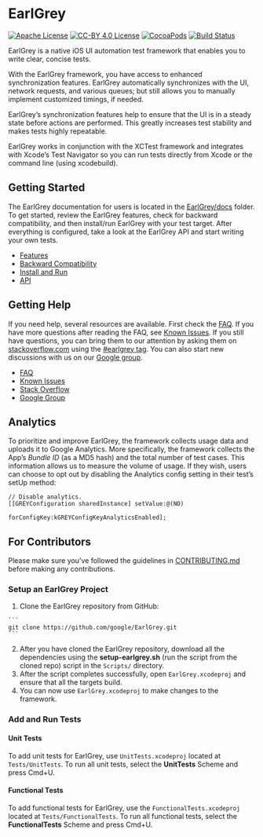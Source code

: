 # EarlGrey
[![Apache License](https://img.shields.io/badge/license-Apache%202-lightgrey.svg?style=flat)](https://github.com/google/EarlGrey/blob/master/LICENSE)
[![CC-BY 4.0 License](https://img.shields.io/badge/license-CC%20BY%204.0-lightgrey.svg)](https://github.com/google/EarlGrey/blob/master/LICENSE)
[![CocoaPods](https://img.shields.io/cocoapods/v/EarlGrey.svg?maxAge=2592000)](https://cocoapods.org/pods/EarlGrey)
[![Build Status](https://travis-ci.org/google/EarlGrey.svg?branch=master)](https://travis-ci.org/google/EarlGrey)

EarlGrey is a native iOS UI automation test framework that enables you to write
clear, concise tests.

With the EarlGrey framework, you have access to enhanced synchronization
features. EarlGrey automatically synchronizes with the UI, network requests,
and various queues; but still allows you to manually implement customized
timings, if needed.

EarlGrey’s synchronization features help to ensure that the UI is in a steady
state before actions are performed. This greatly increases test stability and
makes tests highly repeatable.

EarlGrey works in conjunction with the XCTest framework and integrates with
Xcode’s Test Navigator so you can run tests directly from Xcode or the command
line (using xcodebuild).

## Getting Started

The EarlGrey documentation for users is located in the
[EarlGrey/docs](https://github.com/google/EarlGrey/tree/master/docs) folder.
To get started, review the EarlGrey features, check for backward compatibility,
and then install/run EarlGrey with your test target. After everything is
configured, take a look at the EarlGrey API and start writing your own tests.

  * [Features](https://github.com/google/EarlGrey/tree/master/docs/features.md)
  * [Backward Compatibility](https://github.com/google/EarlGrey/tree/master/docs/backward-compatibility.md)
  * [Install and Run](https://github.com/google/EarlGrey/tree/master/docs/install-and-run.md)
  * [API](https://github.com/google/EarlGrey/tree/master/docs/api.md)

## Getting Help

If you need help, several resources are available. First check the [FAQ](https://github.com/google/EarlGrey/tree/master/docs/faq.md).
If you have more questions after reading the FAQ, see [Known Issues](https://github.com/google/EarlGrey/tree/master/docs/known-issues.md).
If you still have questions, you can bring them to our attention by asking them on
[stackoverflow.com](http://stackoverflow.com/) using the [#earlgrey tag](http://stackoverflow.com/questions/tagged/earlgrey).
You can also start new discussions with us on our [Google group](https://groups.google.com/forum/#!forum/earlgrey-discuss).

  * [FAQ](https://github.com/google/EarlGrey/tree/master/docs/faq.md)
  * [Known Issues](https://github.com/google/EarlGrey/tree/master/docs/known-issues.md)
  * [Stack Overflow](http://stackoverflow.com/questions/tagged/earlgrey)
  * [Google Group](https://groups.google.com/forum/#!forum/earlgrey-discuss)

## Analytics

To prioritize and improve EarlGrey, the framework collects usage data and
uploads it to Google Analytics. More specifically, the framework collects the
App’s *Bundle ID* (as a MD5 hash) and the total number of test cases. This
information allows us to measure the volume of usage. If they wish, users can
choose to opt out by disabling the Analytics config setting in their test’s
setUp method:

```objc
// Disable analytics.
[[GREYConfiguration sharedInstance] setValue:@(NO)
                                forConfigKey:kGREYConfigKeyAnalyticsEnabled];
```

## For Contributors

Please make sure you’ve followed the guidelines in
[CONTRIBUTING.md](./CONTRIBUTING.md) before making any contributions.

### Setup an EarlGrey Project

  1. Clone the EarlGrey repository from GitHub:

    ```
    git clone https://github.com/google/EarlGrey.git
    ```

  2. After you have cloned the EarlGrey repository, download all the dependencies using the
  **setup-earlgrey.sh** (run the script from the cloned repo) script in the `Scripts/` directory.
  3. After the script completes successfully, open `EarlGrey.xcodeproj` and ensure that all
the targets build.
  4. You can now use `EarlGrey.xcodeproj` to make changes to the framework.

### Add and Run Tests

#### Unit Tests

To add unit tests for EarlGrey, use `UnitTests.xcodeproj` located at
`Tests/UnitTests`. To run all unit tests, select the **UnitTests** Scheme and press Cmd+U.

#### Functional Tests

To add functional tests for EarlGrey, use the `FunctionalTests.xcodeproj` located
at `Tests/FunctionalTests`. To run all functional tests, select the **FunctionalTests** Scheme and press Cmd+U.

